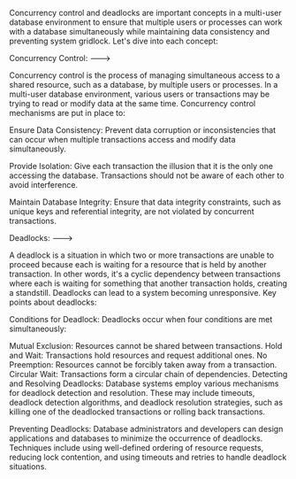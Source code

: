 Concurrency control and deadlocks are important concepts in a multi-user database environment to ensure that multiple users or processes can work with a database simultaneously while maintaining data consistency and preventing system gridlock. Let's dive into each concept:

Concurrency Control: --->

Concurrency control is the process of managing simultaneous access to a shared resource, such as a database, by multiple users or processes. In a multi-user database environment, various users or transactions may be trying to read or modify data at the same time. Concurrency control mechanisms are put in place to:

Ensure Data Consistency: Prevent data corruption or inconsistencies that can occur when multiple transactions access and modify data simultaneously.

Provide Isolation: Give each transaction the illusion that it is the only one accessing the database. Transactions should not be aware of each other to avoid interference.

Maintain Database Integrity: Ensure that data integrity constraints, such as unique keys and referential integrity, are not violated by concurrent transactions.

Deadlocks: --->

A deadlock is a situation in which two or more transactions are unable to proceed because each is waiting for a resource that is held by another transaction. In other words, it's a cyclic dependency between transactions where each is waiting for something that another transaction holds, creating a standstill. Deadlocks can lead to a system becoming unresponsive. Key points about deadlocks:

Conditions for Deadlock: Deadlocks occur when four conditions are met simultaneously:

Mutual Exclusion: Resources cannot be shared between transactions.
Hold and Wait: Transactions hold resources and request additional ones.
No Preemption: Resources cannot be forcibly taken away from a transaction.
Circular Wait: Transactions form a circular chain of dependencies.
Detecting and Resolving Deadlocks: Database systems employ various mechanisms for deadlock detection and resolution. These may include timeouts, deadlock detection algorithms, and deadlock resolution strategies, such as killing one of the deadlocked transactions or rolling back transactions.

Preventing Deadlocks: Database administrators and developers can design applications and databases to minimize the occurrence of deadlocks. Techniques include using well-defined ordering of resource requests, reducing lock contention, and using timeouts and retries to handle deadlock situations.